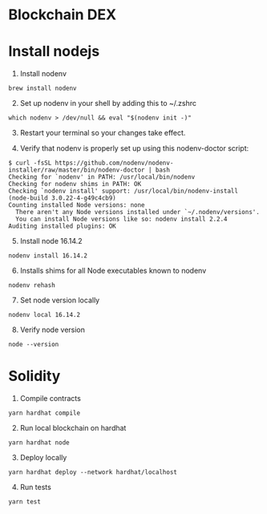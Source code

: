 # Blockchain DEX

# Install nodejs

1. Install nodenv

```console
brew install nodenv
```

2. Set up nodenv in your shell by adding this to ~/.zshrc

```console
which nodenv > /dev/null && eval "$(nodenv init -)"
```

3. Restart your terminal so your changes take effect.

4. Verify that nodenv is properly set up using this nodenv-doctor script:

```console
$ curl -fsSL https://github.com/nodenv/nodenv-installer/raw/master/bin/nodenv-doctor | bash
Checking for `nodenv' in PATH: /usr/local/bin/nodenv
Checking for nodenv shims in PATH: OK
Checking `nodenv install' support: /usr/local/bin/nodenv-install (node-build 3.0.22-4-g49c4cb9)
Counting installed Node versions: none
  There aren't any Node versions installed under `~/.nodenv/versions'.
  You can install Node versions like so: nodenv install 2.2.4
Auditing installed plugins: OK
```

5. Install node 16.14.2

```console
nodenv install 16.14.2
```

6. Installs shims for all Node executables known to nodenv

```console
nodenv rehash
```

7. Set node version locally

```console
nodenv local 16.14.2
```

8. Verify node version

```console
node --version
```

# Solidity

1. Compile contracts

```console
yarn hardhat compile
```

2. Run local blockchain on hardhat

```console
yarn hardhat node
```

3. Deploy locally

```
yarn hardhat deploy --network hardhat/localhost
```

4. Run tests

```
yarn test
```
